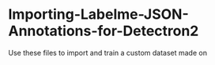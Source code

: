 # Importing-Labelme-JSON-Annotations-for-Detectron2

Use these files to import and train a custom dataset made on 
